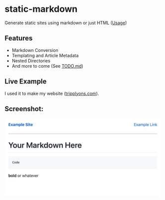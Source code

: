 # static-markdown
Generate static sites using markdown or just HTML ([Usage](docs/usage.md))

## Features

- Markdown Conversion
- Templating and Article Metadata
- Nested Directories
- And more to come (See [TODO.md](TODO.md))

## Live Example

I used it to make my website ([tripplyons.com](https://tripplyons.com/)).

## Screenshot:
![A screenshot of a static-markdown generated website](example-screenshot.png)

